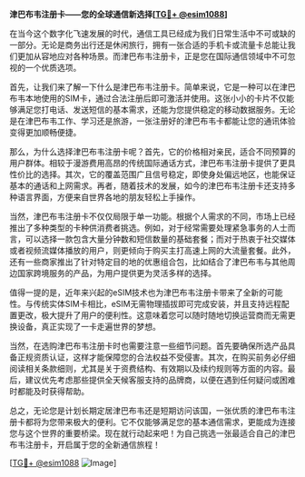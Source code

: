 **津巴布韦注册卡——您的全球通信新选择[[TG💪+ @esim1088](https://t.me/s/esim1088)]**

在当今这个数字化飞速发展的时代，通信工具已经成为我们日常生活中不可或缺的一部分。无论是商务出行还是休闲旅行，拥有一张合适的手机卡或流量卡总能让我们更加从容地应对各种场景。而津巴布韦注册卡，正是您在国际通信领域中不可忽视的一个优质选项。

首先，让我们来了解一下什么是津巴布韦注册卡。简单来说，它是一种可以在津巴布韦本地使用的SIM卡，通过合法注册后即可激活并使用。这张小小的卡片不仅能够满足您打电话、发送短信的基本需求，还能为您提供稳定的移动数据服务。无论是在津巴布韦工作、学习还是旅游，一张注册好的津巴布韦卡都能让您的通讯体验变得更加顺畅便捷。

那么，为什么选择津巴布韦注册卡呢？首先，它的价格相对亲民，适合不同预算的用户群体。相较于漫游费用高昂的传统国际通话方式，津巴布韦注册卡提供了更具性价比的选择。其次，它的覆盖范围广且信号稳定，即使身处偏远地区，也能保证基本的通话和上网需求。再者，随着技术的发展，如今的津巴布韦注册卡还支持多种语言界面，方便来自世界各地的朋友轻松上手操作。

当然，津巴布韦注册卡不仅仅局限于单一功能。根据个人需求的不同，市场上已经推出了多种类型的卡种供消费者挑选。例如，对于经常需要处理紧急事务的人士而言，可以选择一款包含大量分钟数和短信数量的基础套餐；而对于热衷于社交媒体或者视频流媒体播放的用户，则更倾向于购买主打高速上网的大流量套餐。此外，还有一些商家推出了针对特定目的地的优惠组合包，比如结合了津巴布韦与其他周边国家跨境服务的产品，为用户提供更为灵活多样的选择。

值得一提的是，近年来兴起的eSIM技术也为津巴布韦注册卡带来了全新的可能性。与传统实体SIM卡相比，eSIM无需物理插拔即可完成安装，并且支持远程配置更改，极大提升了用户的便利性。这意味着您可以随时随地切换运营商而无需更换设备，真正实现了一卡走遍世界的梦想。

当然，在选购津巴布韦注册卡时也需要注意一些细节问题。首先要确保所选产品具备正规资质认证，这样才能保障您的合法权益不受侵害。其次，在购买前务必仔细阅读相关条款细则，尤其是关于资费结构、有效期以及续约规则等方面的内容。最后，建议优先考虑那些提供全天候客服支持的品牌商，以便在遇到任何疑问或困难时都能及时获得帮助。

总之，无论您是计划长期定居津巴布韦还是短期访问该国，一张优质的津巴布韦注册卡都将为您带来极大的便利。它不仅能够满足您的基本通信需求，更能成为连接您与这个世界的重要桥梁。现在就行动起来吧！为自己挑选一张最适合自己的津巴布韦注册卡，开启属于您的全新通信旅程！

[[TG💪+ @esim1088](https://t.me/s/esim1088) ![Image](https://i.postimg.cc/4NQfJmqS/Snipaste-2025-05-13-00-14-12.png)]